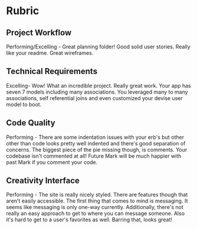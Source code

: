 # Rubric

## Project Workflow
Performing/Excelling - Great planning folder! Good solid user stories. Really like your readme. Great wireframes.

## Technical Requirements
Excelling- Wow! What an incredible project. Really great work. Your app has seven 7 models including many associations. You leveraged many to many associations, self referential joins and even customized your devise user model to boot.

## Code Quality
Performing - There are some indentation issues with your erb's but other other than code looks pretty well indented and there's good separation of concerns. The biggest piece of the pie missing though, is comments. Your codebase isn't commented at all! Future Mark will be much happier with past Mark if you comment your code.

## Creativity Interface
Performing - The site is really nicely styled. There are features though that aren't easily accessible. The first thing that comes to mind is messaging. It seems like messaging is only one-way currently. Additionally, there's not really an easy approach to get to where you can message someone. Also it's hard to get to a user's favorites as well. Barring that, looks great!
